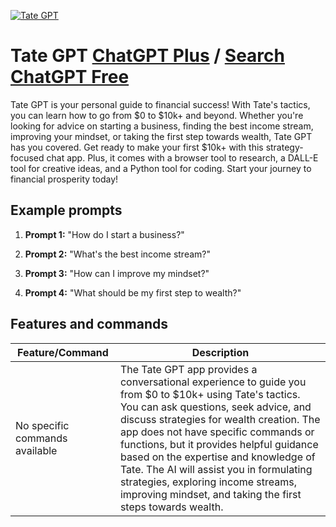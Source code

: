 
[![Tate GPT](https://files.oaiusercontent.com/file-VRYPCkBAfKsMFiXBJNKDUXh8?se=2123-10-18T09%3A48%3A34Z&sp=r&sv=2021-08-06&sr=b&rscc=max-age%3D31536000%2C%20immutable&rscd=attachment%3B%20filename%3De4d8cabb-2fdb-4d36-b1c8-99cc6b5722e9.png&sig=SIwJFG1K2C5/2Ng767nKSogImcEf2/teiE8sQIEpg5k%3D)](https://chat.openai.com/g/g-Ch5M06G9h-tate-gpt)

# Tate GPT [ChatGPT Plus](https://chat.openai.com/g/g-Ch5M06G9h-tate-gpt) / [Search ChatGPT Free](https://gptcall.net/index.html#/?search=Tate%20GPT)

Tate GPT is your personal guide to financial success! With Tate's tactics, you can learn how to go from $0 to $10k+ and beyond. Whether you're looking for advice on starting a business, finding the best income stream, improving your mindset, or taking the first step towards wealth, Tate GPT has you covered. Get ready to make your first $10k+ with this strategy-focused chat app. Plus, it comes with a browser tool to research, a DALL-E tool for creative ideas, and a Python tool for coding. Start your journey to financial prosperity today!

## Example prompts

1. **Prompt 1:** "How do I start a business?"

2. **Prompt 2:** "What's the best income stream?"

3. **Prompt 3:** "How can I improve my mindset?"

4. **Prompt 4:** "What should be my first step to wealth?"

## Features and commands

| Feature/Command | Description |
| --- | --- |
| No specific commands available | The Tate GPT app provides a conversational experience to guide you from $0 to $10k+ using Tate's tactics. You can ask questions, seek advice, and discuss strategies for wealth creation. The app does not have specific commands or functions, but it provides helpful guidance based on the expertise and knowledge of Tate. The AI will assist you in formulating strategies, exploring income streams, improving mindset, and taking the first steps towards wealth. |


